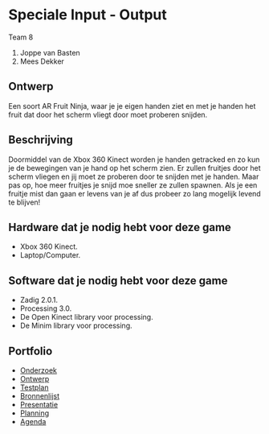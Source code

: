 # Speciale Input - Output
Team 8
1. Joppe van Basten
2. Mees Dekker

## Ontwerp
Een soort AR Fruit Ninja, waar je je eigen handen ziet en met je handen het fruit dat door het scherm vliegt door moet proberen snijden.

## Beschrijving
Doormiddel van de Xbox 360 Kinect worden je handen getracked en zo kun je de bewegingen van je hand op het scherm zien. Er zullen fruitjes door het scherm vliegen en jij moet ze proberen door te snijden met je handen.
Maar pas op, hoe meer fruitjes je snijd moe sneller ze zullen spawnen.
Als je een fruitje mist dan gaan er levens van je af dus probeer zo lang mogelijk levend te blijven!

## Hardware dat je nodig hebt voor deze game
- Xbox 360 Kinect.
- Laptop/Computer.

## Software dat je nodig hebt voor deze game
- Zadig 2.0.1.
- Processing 3.0.
- De Open Kinect library voor processing.
- De Minim library voor processing.

## Portfolio
* [Onderzoek](https://docs.google.com/document/d/1OoaLUpB9Nmkmn82y2PUuHZHOCfwmMK7IOEZvrdwUcUQ/edit?usp=sharing)
* [Ontwerp](https://onedrive.live.com/view.aspx?cid=a106548087737370&page=view&resid=A106548087737370!30100&parId=A106548087737370!112&app=PowerPoint)
* [Testplan](https://docs.google.com/document/d/1zLFFdHCPMgaukg6V07y2EMk2PMKmkJAR4TOGkAAdN8U/edit?usp=sharing)
* [Bronnenlijst](https://docs.google.com/document/d/13NZiHEbkKmGJGwqww2R18TKEgPuyLK4PrhAzYmKM340/edit?usp=sharing)
* [Presentatie](https://docs.google.com/presentation/d/1X69KIQDCLm5LguRW1iv_Mb7Ua4dAUbs52ZD66kIPM5w/edit?usp=sharing)
* [Planning](https://trello.com/b/OGM6SSl9/projectgamelab)
* [Agenda](https://calendar.google.com/calendar/r)
